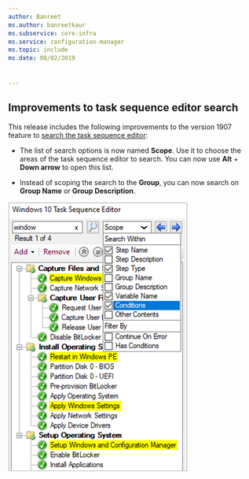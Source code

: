 ```yaml
---
author: Banreet
ms.author: banreetkaur
ms.subservice: core-infra
ms.service: configuration-manager
ms.topic: include
ms.date: 08/02/2019


---
```


## <a name="bkmk_tssearch"></a> Improvements to task sequence editor search

<!--4621085-->

This release includes the following improvements to the version 1907 feature to [search the task sequence editor](../../technical-preview-1907.md#bkmk_tsedit):

- The list of search options is now named **Scope**. Use it to choose the areas of the task sequence editor to search. You can now use **Alt** + **Down arrow** to open this list.

- Instead of scoping the search to the **Group**, you can now search on **Group Name** or **Group Description**.

![Improvements to searching the task sequence editor](../../media/4621085-task-sequence-search-1908.png)
